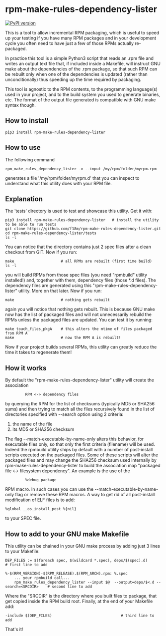 # rpm-make-rules-dependency-lister

[![PyPI version](https://badge.fury.io/py/rpm-make-rules-dependency-lister.svg)](https://badge.fury.io/py/rpm-make-rules-dependency-lister)

This is a tool to allow incremental RPM packaging, which is useful to speed up your testing
if you have many RPM packages and in your development cycle you often need to have just a few
of those RPMs actually re-packaged.

In practice this tool is a simple Python3 script that reads an .rpm file and writes an output text file 
that, if included inside a Makefile, will instruct GNU make about the dependencies 
of the .rpm package, so that such RPM can be rebuilt only when one of the dependencies is updated 
(rather than unconditionally) thus speeding up the time required by packaging.

This tool is agnostic to the RPM contents, to the programming language(s) used in your project,
and to the build system you used to generate binaries, etc.
The format of the output file generated is compatible with GNU make syntax though.

## How to install

```
pip3 install rpm-make-rules-dependency-lister
```

## How to use

The following command
```
rpm_make_rules_dependency_lister -v --input /my/rpm/folder/myrpm.rpm
```
generates a file '/my/rpm/folder/myrpm.d' that you can inspect to understand what this utility does
with your RPM file.

## Explanation

The 'tests' directory is used to test and showcase this utility. Get it with:

```
pip3 install rpm-make-rules-dependency-lister   # install the utility to be able to run tests
git clone https://github.com/f18m/rpm-make-rules-dependency-lister.git
cd rpm-make-rules-dependency-lister/tests
ls -l
```

You can notice that the directory contains just 2 spec files after a clean checkout from GIT.
Now if you run:

```
make                     # all RPMs are rebuilt (first time build)
ls -l
```

you will build RPMs from those spec files (you need "rpmbuild" utility installed!) and, together
with them, dependency files (those *.d files). The dependency files are generated using this
"rpm-make-rules-dependency-lister" utility. More on that later.
Now if you run:

```
make                     # nothing gets rebuilt
```

again you will notice that nothing gets rebuilt. This is because GNU make now has the list of 
packaged files and will not unnecessarily rebuild the RPMs unless the packaged files are updated.
You can test it by running:

```
make touch_files_pkgA    # this alters the mtime of files packaged from RPM A
make                     # now the RPM A is rebuilt!
```

Now if your project builds several RPMs, this utility can greatly reduce the time it takes to
regenerate them!

## How it works

By default the "rpm-make-rules-dependency-lister" utility will create the association

```
         RPM <-> dependency files
```

by querying the RPM for the list of checksums (typically MD5 or SHA256 sums) and then trying to match
all the files recursively found in the list of directories specified with --search option using 2 criteria:

1) the name of the file
2) its MD5 or SHA256 checksum

The flag --match-executable-by-name-only alters this behavior, for executable files only,
so that only the first criteria (filename) will be used.
Indeed the rpmbuild utility ships by default with a number of post-install scripts executed on the
packaged files. Some of these scripts will alter the packaged files and may change the SHA256 checksum
used internally by rpm-make-rules-dependency-lister to build the association map 
"packaged file <-> filesystem dependency".
An example is the use of the

```
         %debug_package
```

RPM macro. In such cases you can use the --match-executable-by-name-only flag or remove these RPM macros.
A way to get rid of all post-install modification of ELF files is to add:

```
%global __os_install_post %{nil}
```

to your SPEC file.


## How to add to your GNU make Makefile

This utility can be chained in your GNU make process by adding just 3 lines to your Makefile:

```
DEP_FILES := $(foreach spec, $(wildcard *.spec), deps/$(spec).d)        # first line to add

%-$(RPM_VERSION)-$(RPM_RELEASE).$(RPM_ARCH).rpm: %.spec
	... your rpmbuild call...
	rpm_make_rules_dependency_lister --input $@  --output=deps/$<.d --search=<SRCDIR>    # second line to add
```

Where the "SRCDIR" is the directory where you built files to package, that get copied inside the RPM build root.
Finally, at the end of your Makefile add:

```
-include $(DEP_FILES)                               # third line to add
```

That's it!


